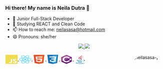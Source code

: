 ### Hi there! My name is Neila Dutra 👋

- 🔭 Junior Full-Stack Developer
- 🌱 Studying REACT and Clean Code
- 📫 How to reach me: neilasasa@hotmail.com
- 😄 Pronouns: she/her

<div align="center">
  <a href="https://github.com/neilasasa">
  <img height="130em" src="https://github-readme-stats.vercel.app/api?username=neilasasa&show_icons=true&theme=dracula&include_all_commits=true&count_private=true"/>
  <img height="130em" src="https://github-readme-stats.vercel.app/api/top-langs/?username=neilasasa&layout=compact&langs_count=7&theme=dracula"/>
</div>

<div style="display: inline_block"><br>
  <img align="center" alt="neilasasa-Js" height="30" width="40" src="https://raw.githubusercontent.com/devicons/devicon/master/icons/javascript/javascript-plain.svg">
  <img align="center" alt="neilasasa-React" height="30" width="40" src="https://raw.githubusercontent.com/devicons/devicon/master/icons/react/react-original.svg">
  <img align="center" alt="neilasasa-HTML" height="30" width="40" src="https://raw.githubusercontent.com/devicons/devicon/master/icons/html5/html5-original.svg">
  <img align="center" alt="neilasasa-CSS" height="30" width="40" src="https://raw.githubusercontent.com/devicons/devicon/master/icons/css3/css3-original.svg">
  <img align="center" alt="neilasasa-Csharp" height="30" width="40" src="https://raw.githubusercontent.com/devicons/devicon/master/icons/csharp/csharp-original.svg">  
  <img align="center" alt="neilasasa-Java" height="30" width="40" src="https://raw.githubusercontent.com/devicons/devicon/master/icons/java/java-original.svg">
  <img align="right" alt="neilasasa-pic" height="150" style="border-radius:50px;" src="https://cdn.discordapp.com/attachments/911275663816785923/911276561230082078/5usfoa.gif?width=676&height=676">

</div>

